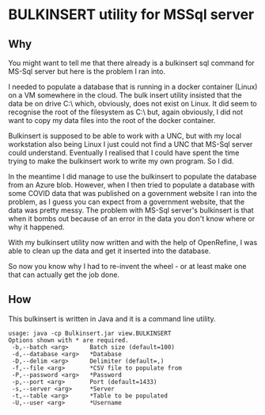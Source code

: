 # BULKINSERT utility for MSSql server

## Why
You might want to tell me that there already is a bulkinsert sql command for MS-Sql server but here is the problem I ran into.

I needed to populate a database that is running in a docker container (Linux) on a VM somewhere in the cloud. The bulk insert utility insisted that the data be on drive C:\ which, obviously, does not exist on Linux. It did seem to recognise the root of the filesystem as C:\ but, again obviously, I did not want to copy my data files into the root of the docker container. 

Bulkinsert is supposed to be able to work with a UNC, but with my local workstation also being Linux I just could not find a UNC that MS-Sql server could understand. Eventually I realised that I could have spent the time trying to make the bulkinsert work to write my own program. So I did.

In the meantime I did manage to use the bulkinsert to populate the database from an Azure blob. However, when I then tried to populate a database with some COVID data that was published on a government website I ran into the problem, as I guess you can expect from a government website, that the data was pretty messy. The problem with MS-Sql server's bulkinsert is that when it bombs out because of an error in the data you don't know where or why it happened. 

With my bulkinsert utility now written and with the help of OpenRefine, I was able to clean up the data and get it inserted into the database.

So now you know why I had to re-invent the wheel - or at least make one that can actually get the job done.

## How

This bulkinsert is written in Java and it is a command line utility.  

```
usage: java -cp Bulkinsert.jar view.BULKINSERT
Options shown with * are required.
 -b,--batch <arg>      Batch size (default=100)
 -d,--database <arg>   *Database
 -D,--delim <arg>      Delimiter (default=,)
 -f,--file <arg>       *CSV file to populate from
 -P,--password <arg>   *Password
 -p,--port <arg>       Port (default=1433)
 -s,--server <arg>     *Server
 -t,--table <arg>      *Table to be populated
 -U,--user <arg>       *Username
```

